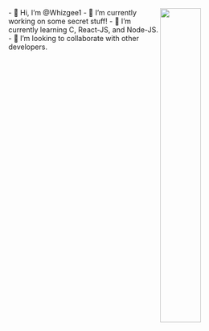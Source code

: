 <img align="right" src="https://user-images.githubusercontent.com/22797857/90096358-dba16400-dd54-11ea-8e44-e181ada72661.gif" width="40%" />
- 👋 Hi, I’m @Whizgee1
- 👀 I’m currently working on some secret stuff!
- 🌱 I’m currently learning C, React-JS, and Node-JS.
- 💞️ I’m looking to collaborate with other developers.

<!---
Whizgee1/Whizgee1 is a ✨ special ✨ repository because its `README.md` (this file) appears on your GitHub profile.
You can click the Preview link to take a look at your changes.
--->

